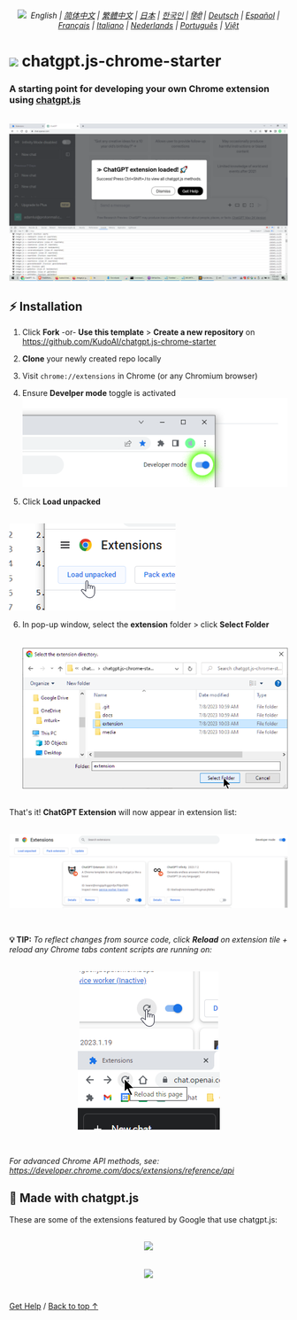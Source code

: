 <a id="top"></a>

<div align="center">
    <h6>
        <picture>
            <source type="image/svg+xml" media="(prefers-color-scheme: dark)" srcset="https://assets.chatgptjs.org/images/icons/earth/white/icon32.svg?v=e638eac">
           <img height=14 src="https://assets.chatgptjs.org/images/icons/earth/black/icon32.svg?v=e638eac">
        </picture>
        &nbsp;English |
        <a href="zh-cn#readme">简体中文</a> |
        <a href="zh-tw#readme">繁體中文</a> |
        <a href="ja#readme">日本</a> |
        <a href="ko#readme">한국인</a> |
        <a href="hi#readme">हिंदी</a> |
        <a href="de#readme">Deutsch</a> |
        <a href="es#readme">Español</a> |
        <a href="fr#readme">Français</a> |
        <a href="it#readme">Italiano</a> |
        <a href="nl#readme">Nederlands</a> |
        <a href="pt#readme">Português</a> |
        <a href="vi#readme">Việt</a>
    </h6>
</div>

# <img height=21 src="https://assets.chatgptjs.org/images/icons/platforms/chrome/icon32.png?v=e638eac"> chatgpt.js-chrome-starter

<h3>A starting point for developing your own Chrome extension using <a href="https://github.com/KudoAI/chatgpt.js">chatgpt.js</a></h3>

<br>

<img src="../images/screenshots/extension-loaded.png">

## ⚡ Installation

1. Click **Fork** -or- **Use this template** > **Create a new repository** on https://github.com/KudoAI/chatgpt.js-chrome-starter

2. **Clone** your newly created repo locally

3. Visit `chrome://extensions` in Chrome (or any Chromium browser)

4. Ensure **Develper mode** toggle is activated<br>
![](../images/screenshots/developer-mode-toggle.png)

5. Click **Load unpacked**<br><br>
<img src="../images/screenshots/load-unpacked-button.png">
<br>

6. In pop-up window, select the **extension** folder > click **Select Folder**<br><br><br>
<img src="../images/screenshots/select-extension-folder.png"><br><br>

That's it! **ChatGPT Extension** will now appear in extension list:

<br>

<img src="../images/screenshots/chatgpt-extension-in-list.png">

<p><br>

**💡 TIP:** _To reflect changes from source code, click **Reload** on extension tile + reload any Chrome tabs content scripts are running on:_

<div align="center">

<br>

<img src="../images/screenshots/reload-extension-button.png">
<img src="../images/screenshots/reload-page-button.png">

<p><br>

</div>

_For advanced Chrome API methods, see: https://developer.chrome.com/docs/extensions/reference/api_

## 🤖 Made with chatgpt.js

These are some of the extensions featured by Google that use chatgpt.js:

<div align="center">

<br>


<a href="https://chatgptinfinity.com" target="_blank" rel="noopener">
    <img width=777 src="https://cdn.jsdelivr.net/gh/adamlui/chatgpt-infinity@8fad59e/chrome/media/images/tiles/marquee-promo-tile-1400x560.png">
</a>

<p><br>

<a href="https://chatgptwidescreen.com" target="_blank" rel="noopener">
    <img width=777 src="https://cdn.jsdelivr.net/gh/adamlui/chatgpt-widescreen@02d9942/chrome/media/images/tiles/marquee-promo-tile-1400x560.png">
</a>

</div>

#

<a href="https://github.com/KudoAI/chatgpt.js-chrome-starter/issues">Get Help</a> / <a href="#top">Back to top ↑</a>

